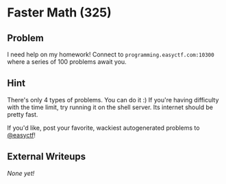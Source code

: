 # Faster Math (325)

## Problem

I need help on my homework! Connect to `programming.easyctf.com:10300` where a series of 100 problems await you.

## Hint

There's only 4 types of problems. You can do it :) If you're having difficulty with the time limit, try running it on the shell server. Its internet should be pretty fast.

If you'd like, post your favorite, wackiest autogenerated problems to [@easyctf](http://twitter.com/easyctf)!

## External Writeups

*None yet!*